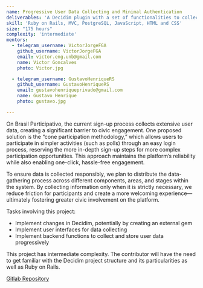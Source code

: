 ```yaml
---
name: Progressive User Data Collecting and Minimal Authentication
deliverables: 'A Decidim plugin with a set of functionalities to collect user data progressively'
skill: 'Ruby on Rails, MVC, PostgreSQL, JavaScript, HTML and CSS'
size: "175 hours"
complexity: 'intermediate'
mentors: 
  - telegram_username: VictorJorgeFGA
    github_username: VictorJorgeFGA
    email: victor.eng.unb@gmail.com
    name: Victor Goncalves
    photo: Victor.jpg

  - telegram_username: GustavoHenriqueRS
    github_username: GustavoHenriqueRS
    email: gustavohenriqueprivado@gmail.com
    name: Gustavo Henrique
    photo: gustavo.jpg

---
```

On Brasil Participativo, the current sign-up process collects extensive user data, creating a significant barrier to civic engagement. One proposed solution is the “cone participation methodology,” which allows users to participate in simpler activities (such as polls) through an easy login process, reserving the more in-depth sign-up steps for more complex participation opportunities. This approach maintains the platform’s reliability while also enabling one-click, hassle-free engagement.

To ensure data is collected responsibly, we plan to distribute the data-gathering process across different components, areas, and stages within the system. By collecting information only when it is strictly necessary, we reduce friction for participants and create a more welcoming experience—ultimately fostering greater civic involvement on the platform.

Tasks involving this project:

* Implement changes in Decidim, potentially by creating an external gem
* Implement user interfaces for data collecting
* Implement backend functions to collect and store user data progressively

This project has intermediate complexity. The contributor will have the need to get familiar with the Decidim project structure and its particularities as well as Ruby on Rails.

<a href="https://gitlab.com/lappis-unb/decidimbr/">Gitlab Repository</a>
